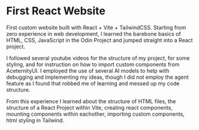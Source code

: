 # First React Website

First custom website built with React + Vite + TailwindCSS.
Starting from zero experience in web development, I learned the barebone basics of HTML, CSS, JavaScript in the Odin Project and jumped straight into a React project.

I followed several youtube videos for the structure of my project, for some styling, and for instruction on how to import custom components from AceternityUI.
I employed the use of several AI models to help with debugging and implementing my ideas, though I did not employ the agent feature as I found that robbed me of learning 
and messed up my code structure.

From this experience I learned about the structure of HTML files, the structure of a React Project within Vite, creating react components, mounting components within eachother, importing custom components,
html styling in Tailwind.
